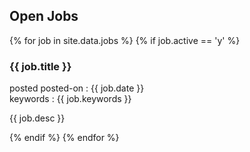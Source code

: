 ## Open Jobs
{% for job in site.data.jobs %}
{% if job.active == 'y' %}

### {{ job.title }}
posted posted-on : {{ job.date }}  
keywords : {{ job.keywords }}

{{ job.desc }}

{% endif %}
{% endfor %}

